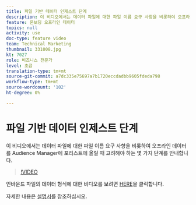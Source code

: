 ```yaml
---
title: 파일 기반 데이터 인제스트 단계
description: 이 비디오에서는 데이터 파일에 대한 파일 이름 요구 사항을 비롯하여 오프라인 데이터를 Audience Manager에 포리스트에 올릴 때 고려해야 하는 몇 가지 단계를 안내합니다.
feature: 온보딩 오프라인 데이터
topics: null
activity: use
doc-type: feature video
team: Technical Marketing
thumbnail: 331008.jpg
kt: 7027
role: 비즈니스 전문가
level: 초급
translation-type: tm+mt
source-git-commit: a7dc335e75697a7b1720eccdadbb9605fdeda798
workflow-type: tm+mt
source-wordcount: '102'
ht-degree: 0%

---
```



# 파일 기반 데이터 인제스트 단계

이 비디오에서는 데이터 파일에 대한 파일 이름 요구 사항을 비롯하여 오프라인 데이터를 Audience Manager에 포리스트에 올릴 때 고려해야 하는 몇 가지 단계를 안내합니다.

>[!VIDEO](https://video.tv.adobe.com/v/331008/?quality=12&learn=on)

인바운드 파일의 데이터 형식에 대한 비디오를 보려면 [HERE](formatting-and-ingesting-file-based-data.md)을 클릭합니다.

자세한 내용은 [설명서](https://experienceleague.adobe.com/docs/audience-manager/user-guide/implementation-integration-guides/sending-audience-data/batch-data-transfer-process/inbound-s3-filenames.html)를 참조하십시오.